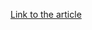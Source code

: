 [Link to the article](https://symantec-enterprise-blogs.security.com/blogs/threat-intelligence/espionage-campaign-south-east-asia)
